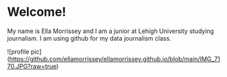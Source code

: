 #  Welcome!
My name is Ella Morrissey and I am a junior at Lehigh University studying journalism. I am using github for my data journalism class.

![profile pic] (https://github.com/ellamorrissey/ellamorrissey.github.io/blob/main/IMG_7170.JPG?raw=true)
